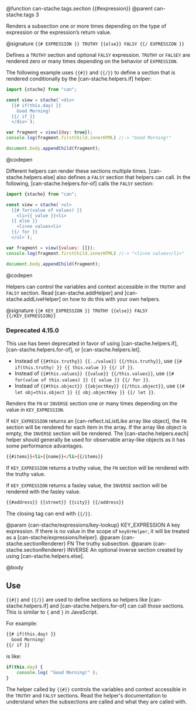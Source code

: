 @function can-stache.tags.section {{#expression}}
@parent can-stache.tags 3

Renders a subsection one or more times depending on the type of expression
or the expression’s return value.

@signature `{{# EXPRESSION }} TRUTHY {{else}} FALSY {{/ EXPRESSION }}`

  Defines a `TRUTHY` section and optional `FALSY` expression. `TRUTHY`
  or `FALSEY` are rendered zero or many times depending on the behavior of
  `EXPRESSION`.

  The following example uses `{{#}}` and `{{/}}` to define a section that
  is rendered conditionally by the [can-stache.helpers.if] helper:

  ```js
  import {stache} from "can";

  const view = stache(`<div>
    {{# if(this.day) }}
      Good Morning!
    {{/ if }}
    </div>`);

  var fragment = view({day: true});
  console.log(fragment.firstChild.innerHTML) //-> "Good Morning!"

  document.body.appendChild(fragment);
  ```
  @codepen

  Different helpers can render these sections multiple times. [can-stache.helpers.else]
  also defines a `FALSY` section that helpers can call. In the following, [can-stache.helpers.for-of]
  calls the `FALSY` section:

  ```js
  import {stache} from "can";

  const view = stache(`<ul>
    {{# for(value of values) }}
      <li>{{ value }}<li>
    {{ else }}
      <li>no values<li>
    {{/ for }}
    </ul>`);

  var fragment = view({values: []});
  console.log(fragment.firstChild.innerHTML) //-> "<li>no values</li>"

  document.body.appendChild(fragment);
  ```
  @codepen

  Helpers can control the variables and context accessible in the `TRUTHY`
  and `FALSY` section. Read [can-stache.addHelper] and
  [can-stache.addLiveHelper] on how to do this with your own helpers.

@signature `{{# KEY_EXPRESSION }} TRUTHY {{else}} FALSY {{/KEY_EXPRESSION}}`

  <div class="deprecated warning">
  <h3>Deprecated 4.15.0</h3>

  This use has been deprecated in favor of using [can-stache.helpers.if],
  [can-stache.helpers.for-of], or [can-stache.helpers.let].

  - Instead of  `{{#this.truthy}} {{../value}} {{/this.truthy}}`,
    use `{{# if(this.truthy) }} {{ this.value }} {{/ if }}`.
  - Instead of  `{{#this.values}} {{value}} {{/this.values}}`,
    use `{{# for(value of this.values) }} {{ value }} {{/ for }}`.
  - Instead of  `{{#this.object}} {{objectKey}} {{/this.object}}`,
    use `{{# let obj=this.object }} {{ obj.objectKey }} {{/ let }}`.

  </div>

  Renders the `FN` or `INVERSE` section one or many times depending on
  the value in `KEY_EXPRESSION`.

  If `KEY_EXPRESSION` returns an  [can-reflect.isListLike array like object],
  the `FN` section will be rendered for each item in the array.  If the array like object is
  empty, the `INVERSE` section will be rendered. The [can-stache.helpers.each] helper
  should generally be used for observable array-like objects as it has some performance
  advantages.  

  ```html
  {{#items}}<li>{{name}}</li>{{/items}}
  ```

  If `KEY_EXPRESSION` returns a truthy value, the `FN` section will be rendered with
  the truthy value.

  If `KEY_EXPRESSION` returns a fasley value, the `INVERSE` section will be rendered with
  the fasley value.

  ```html
  {{#address}} {{street}} {{city}} {{/address}}
  ```

  The closing tag can end with `{{/}}`.

  @param {can-stache/expressions/key-lookup} KEY_EXPRESSION A key expression.
  If there is no value in the scope of `keyOrHelper`, it will be treated as a [can-stache/expressions/helper].
  @param {can-stache.sectionRenderer} FN The truthy subsection.
  @param {can-stache.sectionRenderer} INVERSE An optional inverse section created
  by using [can-stache.helpers.else].


@body

## Use

`{{#}}` and `{{/}}` are used to define sections so helpers like [can-stache.helpers.if] and
[can-stache.helpers.for-of] can call those sections.  This is similar to  `{` and `}`
in JavaScript.  

For example:

```html
{{# if(this.day) }}
  Good Morning!
{{/ if }}
```

is like:

```js
if(this.day) {
	console.log( "Good Morning!" );
}
```

The helper called by `{{#}}` controls the variables and context accessible in the `TRUTHY`
and `FALSY` sections. Read the helper's documentation to understand when the subsections are
called and what they are called with.
